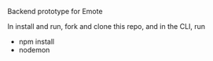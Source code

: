 Backend prototype for Emote

In install and run, fork and clone this repo, and in the CLI, run

* npm install
* nodemon